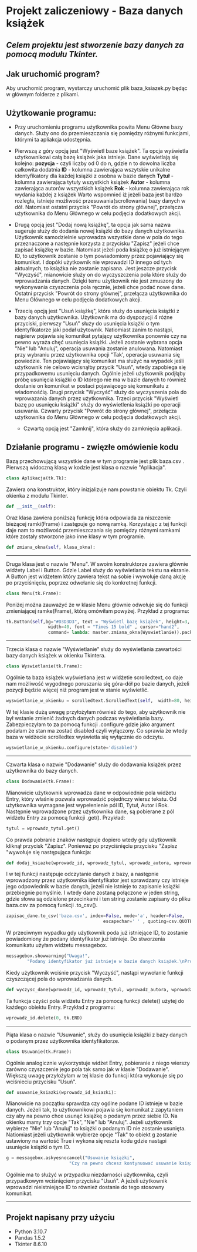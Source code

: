 # Projekt zaliczeniowy - Baza danych książek 

## *Celem projektu jest stworzenie bazy danych za pomocą modułu Tkinter.*

## Jak uruchomić program?

Aby uruchomić program, wystarczy uruchomić plik baza_ksiazek.py będąc w głównym folderze z plikami.

## Użytkowanie programu:

- Przy uruchomieniu programu użytkownika powita Menu Główne bazy danych. Służy ono do
  przemieszczania się pomiędzy różnymi funkcjami, którymi ta apliakcja udostępnia.

- Pierwszą z góry opcją jest "Wyświetl baze książek". Ta opcja wyświetla użytkownikowi
  całą bazę książek jaka istnieje. Dane wyświetlają się kolejno: 
  **pozycja** - czyli liczby od 0 do n, gdzie n to dowolna liczba całkowita dodatnia
  **ID** - kolumna zawierająca wszytskie unikalne identyfikatory dla każdej 
    książki z osobna w bazie danych
  **Tytuł** - kolumna zawierająca tytuły wszystkich książek
  **Autor** - kolumna zawierająca autorów wszystkich książek
  **Rok** - kolumna zawierająca rok wydania każdej z książek
  Warto wspomnieć iż jeżeli baza jest bardzo rozległa, istnieje możliwość 
  przesuwania(scrollowania) bazy danych w dół. Natomiast ostatni przycisk 
  "Powrót do strony głównej", przełącza użytkownika do Menu
  Głównego w celu podjęcia dodatkowych akcji.

- Drugą opcją jest "Dodaj nową książkę", ta opcja jak sama nazwa sugeruje służy
  do dodania nowej książki do bazy danych użytkownika. Użytkownik samodzielnie 
  wprowadza wszystkie dane w pola do tego przeznaczone a następnie korzysta z
  przycisku "Zapisz" jeżeli chce zapisać książkę w bazie. Natomiast jeżeli poda 
  książkę o już istniejącym ID, to użytkownik zostanie o tym powiadomiony przez
  pojawiający się komunikat. I dopóki użytkownik nie wprowadzi ID innego od tych 
  aktualnych, to książka nie zostanie zapisana.
  Jest jeszcze przycisk "Wyczyść", mianowicie służy on do wyczyszczenia pola 
  które służy do wprowadzania danych. Dzięki temu użytkownik nie jest zmuszony
  do wykonywania czyszczenia pola ręcznie, jeżeli chce podać nowe dane.
  Ostatni przycisk "Powrót do strony głównej", przełącza użytkownika do Menu
  Głównego w celu podjęcia dodatkowych akcji.

- Trzecią opcją jest "Usuń książkę", która służy do usunięcia książki z bazy
  danych użytkownika. Użytkownik ma do dyspozycji 4 różne przyciski, pierwszy 
  "Usuń" służy do usunięcia książki o tym identyfikatorze jaki podał użytownik.
  Natiomiast zanim to nastąpi, najpierw pojawia się komunikat pytający użytkownika 
  ponownie czy na pewno wyraża chęć usunięcia książki. Jeżeli zostanie wybrana 
  opcja "Nie" lub "Anuluj", operacja usuwania zostanie anulowana. Natomiast
  przy wybraniu przez użytkownika opcji "Tak', operacja usuwania się powiedzie.
  Ten pojawiający się komunikat ma służyć na wypadek jeśli użytkownik nie celowo 
  wcisnąłby przycik "Usuń", wtedy zapobiega się przypadkowemu usunięciu danych.
  Ogólnie jeżeli użytkownik podjłąby próbę usunięcia książki o ID którego
  nie ma w bazie danych to również dostanie on komunikat w postaci pojawiącego
  się komunikatu z wiadomośćią.
  Drugi przycisk "Wyczyść" służy do wyczyszenia pola do wprowazania danych
  przez użytkownika.
  Trzeci przycisk "Wyświetl bazę po usunięciu książki" służy do 
  wyświetlenia książki po operacji usuwania.
  Czwarty przycisk "Powrót do strony głównej", przełącza użytkownika do Menu
  Głównego w celu podjęcia dodatkowych akcji.

  - Czwartą opcją jest "Zamknij", która służy do zamknięcia aplikacji.

## Działanie programu - zwięzłe omówienie kodu

Bazą przechowującą wszystkie dane w tym programie jest plik
baza.csv .
Pierwszą widoczną klasą w kodzie jest klasa o nazwie "Aplikacja".
```python
class Aplikacja(tk.Tk):
```
Zawiera ona konstruktor, który inizjalizuje nam powstanie obiektu Tk.
Czyli okienka z modułu Tkinter.
```python
def __init__(self):
```
Oraz klasa zawiera poniższą funkcję która odpowiada za niszczenie bieżącej 
ramki(Frame) i zastępuje go nową ramką. Korzystając z tej funkcji
daje nam to możliwość przemieszczania się pomiędzy różnymi ramkami które 
zostały stworzone jako inne klasy w tym programie.
```python
def zmiana_okna(self, klasa_okna):
```
---

Druga klasa jest o nazwie "Menu". W swoim konstruktorze zawiera głównie
widżety Label i Button. Gdzie Label służy do wyświetlania tekstu na
ekranie. A Button jest widżetem który zawiera tekst na sobie i wywołuje 
daną akcję po przyciśnięciu, poprzez odwołanie się do konkretnej funkcji.
```python
class Menu(tk.Frame):
```
Poniżej można zauważyć że w klasie Menu głównie odwołuje się do funkcji
zmieniającej ramke(Frame), którą omówiłam powyżej. 
Przykład z programu:
```python
tk.Button(self,bg="#D3D3D3", text = "Wyświetl bazę książek", height=3, 
                width=40, font = "Times 15 bold" , cursor="hand2", 
                command= lambda: master.zmiana_okna(Wyswietlanie)).pack()
```
---

Trzecia klasa o nazwie "Wyświetlanie" służy do wyświetlania zawartości
bazy danych książek w okienku Tkintera. 
```python
class Wyswietlanie(tk.Frame):
```
Ogólnie ta baza książek wyświetlana jest w widżetie scrolledtext, co daje nam 
możliwość wygodnego poruszania się góra-dół po bazie danych, jeżeli pozycji 
będzie więcej niż program jest w stanie wyświetlić.
```python
wyswietlanie_w_okienku = scrolledtext.ScrolledText(self,  width=80, height=29)
```
W tej klasie dużą uwagę przyłożyłam również do tego, aby użytkownik nie był wstanie 
zmienić żadnych danych podczas wyświetlania bazy. Zabezpieczyłam to za pomocą funkcji
.configure gdzie jako argument podałam że stan ma zostać disabled czyli wyłączony.
Co sprawia że wtedy baza w widżecie scrolledtex wyświetla się wyłącznie do odczytu.
```python
wyswietlanie_w_okienku.configure(state='disabled')
```
---

Czwarta klasa o nazwie "Dodawanie" służy do dodawania książek przez użytkownika
do bazy danych.
```python
class Dodawanie(tk.Frame):
```
Mianowicie użytkownik wprowadza dane w odpowiednie pola widżetu Entry, który właśnie
pozwala wprowadzić pojedńczy wiersz tekstu. Od użytkownika wymagane jest wypełenienie
pól ID, Tytuł, Autor i Rok. Następnie wprowadzone przez użytkownika dane, są pobierane 
z pól widżetu Entry za pomocą funkcji .get(). Przykład:
```python
tytul = wprowadz_tytul.get()
```
Co prawda pobranie znaków następuje dopiero wtedy gdy użytkownik kliknął przycisk "Zapisz".
Ponieważ po przyciśnięciu przycisku "Zapisz "wywołuje się następująca funkcja:
```python
def dodaj_ksiazke(wprowadz_id, wprowadz_tytul, wprowadz_autora, wprowadz_rok):
```
I w tej funkcji następuje odczytanie danych z bazy, a następnie wprowadzony przez 
użytkownika identyfikator jest sprawdzany czy istnieje jego odpowiednik w bazie
danych, jeżeli nie istnieje to zapisanie książki przebiegnie pomyślnie.
I wtedy dane zostaną połączone w jeden string, gdzie słowa są odzielone przecinkami
i ten string zostanie zapisany do pliku baza.csv za pomocą funkcji .to_csv().
```python
zapisac_dane.to_csv('baza.csv', index=False, mode='a', header=False, 
                                     escapechar=' ' , quoting=csv.QUOTE_NONE)
```
W przeciwnym wypadku gdy użytkownik poda już istniejące ID, to zostanie powiadomiony 
że podany identyfikator już istnieje. Do stworzenia komunikatu użyłam widżetu messagebox.
```python
messagebox.showwarning("Uwaga!",
        "Podany identyfikator już istnieje w bazie danych książek.\nProsimy o podanie innego ID!")
```
Kiedy użytkownik wciśnie przycisk "Wyczyść", nastąpi wywołanie funkcji czyszczącej
pola do wprowadzania danych.
```python
def wyczysc_dane(wprowadz_id, wprowadz_tytul, wprowadz_autora, wprowadz_rok):
```
Ta funkcja czyści pola widżetu Entry za pomocą funkcji delete() użytej do każdego
obiektu Entry.
Przykład z programu:
```python
wprowadz_id.delete(0, tk.END)
```
---

Piąta klasa o nazwie "Usuwanie", służy do usunięcia książki z bazy danych
o podanym przez użytkownika identyfikatorze.
```python
class Usuwanie(tk.Frame):
```
Ogólnie analogicznie wykorzystuje widżet Entry, pobieranie z niego wierszy
zarówno czyszczenie jego pola tak samo jak w klasie "Dodawanie".
Większą uwagę przyłożyłam w tej klasie do funkcji która wykonuje się
po wciśnieciu przycisku "Usuń".
```python
def usuwanie_ksiazki(wprowadz_id_ksiazki):
```
Mianowicie na początku sprawdza czy ogólne podane ID istnieje w bazie danych.
Jeżeli tak, to użytkownikowi pojawia się komunikat z zapytaniem czy aby na pewno
chce usunąć książkę o podanym przez siebie ID. Na okienku mamy trzy opcje
"Tak", "Nie" lub "Anuluj". Jeżeli użytkownik wybierze "Nie" lub "Anuluj"
to książki o podanym ID nie zostanie usunięta. Natiomiast jeżeli użytkownik 
wybierze opcje "Tak" to obiekt g zostanie ustawiony na wartość True i wykona się 
reszta kodu gdzie nastąpi usunięcie książki o tym ID.
```python
g = messagebox.askyesnocancel("Usuwanie książki", 
                        "Czy na pewno chcesz kontynuować usuwanie książki z bazy?")
```
Ogólnie ma to służyć w przypadku niezdarności użytkownika, czyli przypadkowym 
wciśnięciem przycisku "Usuń". 
A jeżeli użytkownik wprowadzi nieistniejące ID to również dostanie do tego 
stosowny komunikat.

---

## Projekt napisany przy użyciu
- Python 3.10.7 
- Pandas 1.5.2
- Tkinter 8.6.10